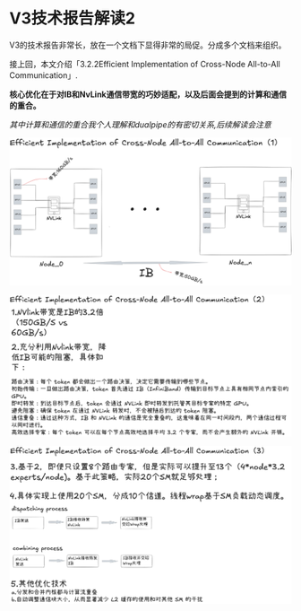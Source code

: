 # V3技术报告解读2

V3的技术报告非常长，放在一个文档下显得非常的局促。分成多个文档来组织。



接上回，本文介绍「3.2.2Efficient Implementation of Cross-Node All-to-All Communication」.



**核心优化在于对IB和NvLink通信带宽的巧妙适配，以及后面会提到的计算和通信的重合。** 


*其中计算和通信的重合我个人理解和dualpipe的有密切关系,后续解读会注意*



![Efficient Implementation of Cross-Node All-to-All Communication_1.png](https://github.com/xiangyuliu/material_arrangement/blob/main/sources/image/Efficient%20Implementation%20of%20Cross-Node%20All-to-All%20Communication_1.png)


![Efficient Implementation of Cross-Node All-to-All Communication_2.png](https://github.com/xiangyuliu/material_arrangement/blob/main/sources/image/Efficient%20Implementation%20of%20Cross-Node%20All-to-All%20Communication_2.png)


![Efficient Implementation of Cross-Node All-to-All Communication_3.png](https://github.com/xiangyuliu/material_arrangement/blob/main/sources/image/Efficient%20Implementation%20of%20Cross-Node%20All-to-All%20Communication_3.png)


